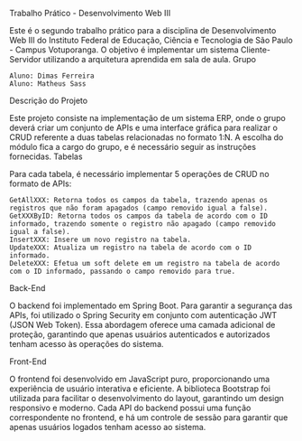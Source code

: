 Trabalho Prático - Desenvolvimento Web III

Este é o segundo trabalho prático para a disciplina de Desenvolvimento Web III do Instituto Federal de Educação, Ciência e Tecnologia de São Paulo - Campus Votuporanga. O objetivo é implementar um sistema Cliente-Servidor utilizando a arquitetura aprendida em sala de aula.
Grupo

    Aluno: Dimas Ferreira
    Aluno: Matheus Sass


Descrição do Projeto

Este projeto consiste na implementação de um sistema ERP, onde o grupo deverá criar um conjunto de APIs e uma interface gráfica para realizar o CRUD referente a duas tabelas relacionadas no formato 1:N. A escolha do módulo fica a cargo do grupo, e é necessário seguir as instruções fornecidas.
Tabelas

Para cada tabela, é necessário implementar 5 operações de CRUD no formato de APIs:

    GetAllXXX: Retorna todos os campos da tabela, trazendo apenas os registros que não foram apagados (campo removido igual a false).
    GetXXXByID: Retorna todos os campos da tabela de acordo com o ID informado, trazendo somente o registro não apagado (campo removido igual a false).
    InsertXXX: Insere um novo registro na tabela.
    UpdateXXX: Atualiza um registro na tabela de acordo com o ID informado.
    DeleteXXX: Efetua um soft delete em um registro na tabela de acordo com o ID informado, passando o campo removido para true.

Back-End

O backend foi implementado em Spring Boot. Para garantir a segurança das APIs, foi utilizado o Spring Security em conjunto com autenticação JWT (JSON Web Token). Essa abordagem oferece uma camada adicional de proteção, garantindo que apenas usuários autenticados e autorizados tenham acesso às operações do sistema.

Front-End

O frontend foi desenvolvido em JavaScript puro, proporcionando uma experiência de usuário interativa e eficiente. A biblioteca Bootstrap foi utilizada para facilitar o desenvolvimento do layout, garantindo um design responsivo e moderno. Cada API do backend possui uma função correspondente no frontend, e há um controle de sessão para garantir que apenas usuários logados tenham acesso ao sistema.